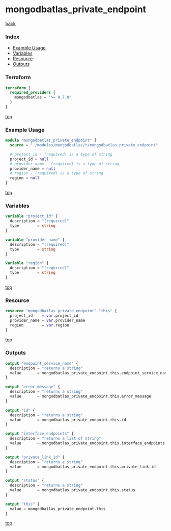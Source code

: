 # mongodbatlas_private_endpoint

[back](../mongodbatlas.md)

### Index

- [Example Usage](#example-usage)
- [Variables](#variables)
- [Resource](#resource)
- [Outputs](#outputs)

### Terraform

```terraform
terraform {
  required_providers {
    mongodbatlas = ">= 0.7.0"
  }
}
```

[top](#index)

### Example Usage

```terraform
module "mongodbatlas_private_endpoint" {
  source = "./modules/mongodbatlas/r/mongodbatlas_private_endpoint"

  # project_id - (required) is a type of string
  project_id = null
  # provider_name - (required) is a type of string
  provider_name = null
  # region - (required) is a type of string
  region = null
}
```

[top](#index)

### Variables

```terraform
variable "project_id" {
  description = "(required)"
  type        = string
}

variable "provider_name" {
  description = "(required)"
  type        = string
}

variable "region" {
  description = "(required)"
  type        = string
}
```

[top](#index)

### Resource

```terraform
resource "mongodbatlas_private_endpoint" "this" {
  project_id    = var.project_id
  provider_name = var.provider_name
  region        = var.region
}
```

[top](#index)

### Outputs

```terraform
output "endpoint_service_name" {
  description = "returns a string"
  value       = mongodbatlas_private_endpoint.this.endpoint_service_name
}

output "error_message" {
  description = "returns a string"
  value       = mongodbatlas_private_endpoint.this.error_message
}

output "id" {
  description = "returns a string"
  value       = mongodbatlas_private_endpoint.this.id
}

output "interface_endpoints" {
  description = "returns a list of string"
  value       = mongodbatlas_private_endpoint.this.interface_endpoints
}

output "private_link_id" {
  description = "returns a string"
  value       = mongodbatlas_private_endpoint.this.private_link_id
}

output "status" {
  description = "returns a string"
  value       = mongodbatlas_private_endpoint.this.status
}

output "this" {
  value = mongodbatlas_private_endpoint.this
}
```

[top](#index)